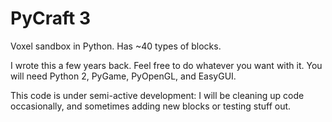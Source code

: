 # PyCraft 3
Voxel sandbox in Python. Has ~40 types of blocks.

I wrote this a few years back. Feel free to do whatever you want with it. You will need Python 2, PyGame, PyOpenGL, and EasyGUI.

This code is under semi-active development: I will be cleaning up code occasionally, and sometimes adding new blocks or testing stuff out.